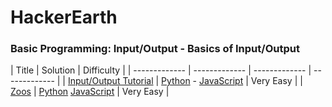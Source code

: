 # HackerEarth

### Basic Programming: Input/Output - Basics of Input/Output
| Title | Solution | Difficulty |
| ------------- | ------------- | ------------- | ------------- |
| [Input/Output Tutorial](https://www.hackerearth.com/practice/basic-programming/input-output/basics-of-input-output/tutorial/) | [Python](https://github.com/gianmillare/HackerEarth/blob/master/python/basics_of_input_output.py) - [JavaScript](https://github.com/gianmillare/HackerEarth/blob/master/javascript/basics_of_input_output.js) | Very Easy |
| [Zoos](https://www.hackerearth.com/practice/basic-programming/input-output/basics-of-input-output/practice-problems/algorithm/is-zoo-f6f309e7/) | [Python](https://github.com/gianmillare/HackerEarth/blob/master/python/zoos.py) [JavaScript](https://github.com/gianmillare/HackerEarth/blob/master/javascript/zoos.js) | Very Easy |
